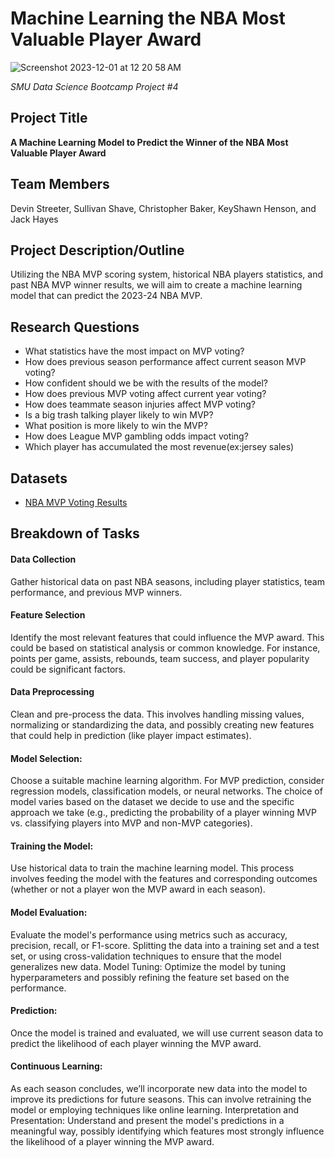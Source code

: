 # Machine Learning the NBA Most Valuable Player Award
![Screenshot 2023-12-01 at 12 20 58 AM](https://github.com/Hensonkk/Machine-Learning-NBA-MVP/assets/133677209/feba1b8f-d434-4469-9493-0f9d62aa50d6)

*SMU Data Science Bootcamp Project #4*

## Project Title
**A Machine Learning Model to Predict the Winner of the NBA Most Valuable Player Award**

## Team Members
Devin Streeter, Sullivan Shave, Christopher Baker, KeyShawn Henson, and Jack Hayes

## Project Description/Outline
Utilizing the NBA MVP scoring system, historical NBA players statistics, and past NBA MVP winner results, we will aim to create a machine learning model that can predict the 2023-24 NBA MVP.

## Research Questions
- What statistics have the most impact on MVP voting?
- How does previous season performance affect current season MVP voting?
- How confident should we be with the results of the model? 
- How does previous MVP voting affect current year voting?
- How does teammate season injuries affect MVP voting?
- Is a big trash talking player likely to win MVP?
- What position is more likely to win the MVP?
- How does League MVP gambling odds impact voting?
- Which player has accumulated the most revenue(ex:jersey sales)

## Datasets
- [NBA MVP Voting Results](https://www.kaggle.com/justinas/nba-mvp-voting-results-from-19802019)

## Breakdown of Tasks

#### Data Collection
Gather historical data on past NBA seasons, including player statistics, team performance, and previous MVP winners.

#### Feature Selection
Identify the most relevant features that could influence the MVP award. This could be based on statistical analysis or common knowledge. For instance, points per game, assists, rebounds, team success, and player popularity could be significant factors.

#### Data Preprocessing
Clean and pre-process the data. This involves handling missing values, normalizing or standardizing the data, and possibly creating new features that could help in prediction (like player impact estimates).

#### Model Selection:
Choose a suitable machine learning algorithm. For MVP prediction, consider regression models, classification models, or neural networks. The choice of model varies based on the dataset we decide to use and the specific approach we take (e.g., predicting the probability of a player winning MVP vs. classifying players into MVP and non-MVP categories).

#### Training the Model:
Use historical data to train the machine learning model. This process involves feeding the model with the features and corresponding outcomes (whether or not a player won the MVP award in each season).

#### Model Evaluation:
Evaluate the model's performance using metrics such as accuracy, precision, recall, or F1-score. Splitting the data into a training set and a test set, or using cross-validation techniques to ensure that the model generalizes new data.
Model Tuning: Optimize the model by tuning hyperparameters and possibly refining the feature set based on the performance.

#### Prediction:
Once the model is trained and evaluated, we will use current season data to predict the likelihood of each player winning the MVP award.

#### Continuous Learning:
As each season concludes, we’ll incorporate new data into the model to improve its predictions for future seasons. This can involve retraining the model or employing techniques like online learning.
Interpretation and Presentation: Understand and present the model's predictions in a meaningful way, possibly identifying which features most strongly influence the likelihood of a player winning the MVP award.
